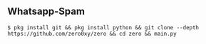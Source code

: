 ## Whatsapp-Spam
    $ pkg install git && pkg install python && git clone --depth https://github.com/zero0xy/zero && cd zero && main.py
    
    
